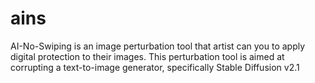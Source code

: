 # ains
AI-No-Swiping is an image perturbation tool that artist can you to apply digital protection to their images. This perturbation tool is aimed at corrupting a text-to-image generator, specifically Stable Diffusion v2.1
